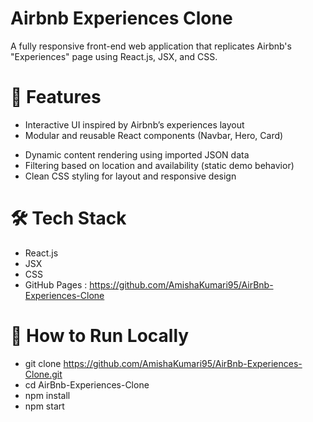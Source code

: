 # Airbnb Experiences Clone
A fully responsive front-end web application that replicates Airbnb's "Experiences" page using React.js, JSX, and CSS.

# 🧠 Features
- Interactive UI inspired by Airbnb’s experiences layout
- Modular and reusable React components (Navbar, Hero, Card)
* Dynamic content rendering using imported JSON data
* Filtering based on location and availability (static demo behavior)
* Clean CSS styling for layout and responsive design

# 🛠 Tech Stack
* React.js
* JSX
* CSS
* GitHub Pages : https://github.com/AmishaKumari95/AirBnb-Experiences-Clone

# 📁 How to Run Locally
* git clone https://github.com/AmishaKumari95/AirBnb-Experiences-Clone.git
* cd AirBnb-Experiences-Clone
* npm install
* npm start
